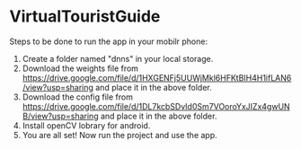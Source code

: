 # VirtualTouristGuide

Steps to be done to run the app in your mobilr phone:
1. Create a folder named "dnns" in your local storage.
2. Download the weights  file from https://drive.google.com/file/d/1HXGENFj5UUWjMkl6HFKtBIH4H1ifLAN6/view?usp=sharing and place it in the above folder.
3. Download the config file from https://drive.google.com/file/d/1DL7kcbSDvId0Sm7VOoroYxJIZx4gwUNB/view?usp=sharing and place it in the above folder.
4. Install openCV lobrary for android.
5. You are all set! Now run the project and use the app.
